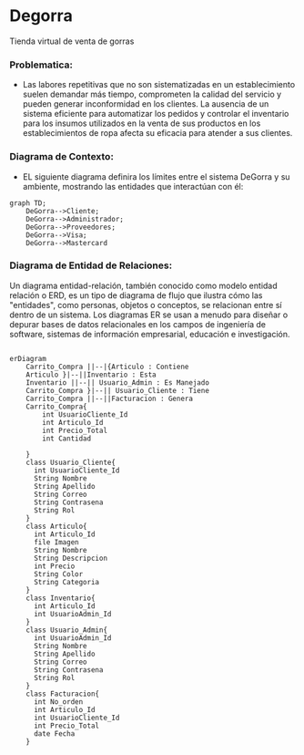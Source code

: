 # Degorra
Tienda virtual de venta de gorras


### Problematica:

- Las labores repetitivas que no son sistematizadas en un establecimiento suelen demandar más tiempo, comprometen la calidad del servicio y pueden generar inconformidad en los clientes. La ausencia de un sistema eficiente para automatizar los pedidos y controlar el inventario para los insumos utilizados en la venta de sus productos en los establecimientos de ropa afecta su eficacia para atender a sus clientes.


### Diagrama de Contexto:

- EL siguiente diagrama definira los límites entre el sistema DeGorra y su ambiente, mostrando las entidades que interactúan con él:

```mermaid
graph TD;
    DeGorra-->Cliente;
    DeGorra-->Administrador;
    DeGorra-->Proveedores;
    DeGorra-->Visa;
    DeGorra-->Mastercard
```



### Diagrama de Entidad de Relaciones: 

Un diagrama entidad-relación, también conocido como modelo entidad relación o ERD, es un tipo de diagrama de flujo que ilustra cómo las "entidades", como personas, objetos o conceptos, se relacionan entre sí dentro de un sistema. Los diagramas ER se usan a menudo para diseñar o depurar bases de datos relacionales en los campos de ingeniería de software, sistemas de información empresarial, educación e investigación.

```mermaid

erDiagram
    Carrito_Compra ||--|{Articulo : Contiene
    Articulo }|--||Inventario : Esta
    Inventario ||--|| Usuario_Admin : Es Manejado
    Carrito_Compra }|--|| Usuario_Cliente : Tiene
    Carrito_Compra ||--||Facturacion : Genera
    Carrito_Compra{
        int UsuarioCliente_Id
        int Articulo_Id
        int Precio_Total
        int Cantidad

    }
    class Usuario_Cliente{
      int UsuarioCliente_Id
      String Nombre
      String Apellido
      String Correo
      String Contrasena
      String Rol
    }
    class Articulo{
      int Articulo_Id
      file Imagen
      String Nombre
      String Descripcion
      int Precio
      String Color
      String Categoria
    }
    class Inventario{
      int Articulo_Id
      int UsuarioAdmin_Id
    }
    class Usuario_Admin{
      int UsuarioAdmin_Id
      String Nombre
      String Apellido
      String Correo
      String Contrasena
      String Rol
    }
    class Facturacion{
      int No_orden
      int Articulo_Id
      int UsuarioCliente_Id
      int Precio_Total
      date Fecha
    }

```